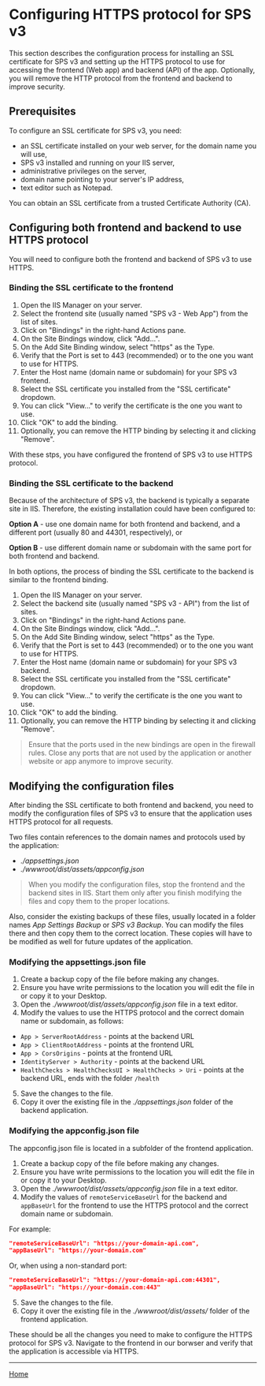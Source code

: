 # Configuring HTTPS protocol for SPS v3

This section describes the configuration process for installing an SSL certificate for SPS v3
and setting up the HTTPS protocol to use for accessing the frontend (Web app) and backend (API) of 
the app. Optionally, you will remove the HTTP protocol from the frontend and backend to improve 
security.

## Prerequisites

To configure an SSL certificate for SPS v3, you need:
- an SSL certificate installed on your web server, for the domain name you will use,
- SPS v3 installed and running on your IIS server,
- administrative privileges on the server,
- domain name pointing to your server's IP address,
- text editor such as Notepad.

You can obtain an SSL certificate from a trusted Certificate Authority (CA).

## Configuring both frontend and backend to use HTTPS protocol

You will need to configure both the frontend and backend of SPS v3 to use HTTPS.

### Binding the SSL certificate to the frontend

1. Open the IIS Manager on your server.
1. Select the frontend site (usually named "SPS v3 - Web App") from the list of sites.
1. Click on "Bindings" in the right-hand Actions pane.
1. On the Site Bindings window, click "Add...".
1. On the Add Site Binding window, select "https" as the Type.
1. Verify that the Port is set to 443 (recommended) or to the one you want to use for HTTPS.
1. Enter the Host name (domain name or subdomain) for your SPS v3 frontend.
1. Select the SSL certificate you installed from the "SSL certificate" dropdown.
1. You can click "View..." to verify the certificate is the one you want to use.
1. Click "OK" to add the binding.
1. Optionally, you can remove the HTTP binding by selecting it and clicking "Remove".

With these stps, you have configured the frontend of SPS v3 to use HTTPS protocol.

### Binding the SSL certificate to the backend

Because of the architecture of SPS v3, the backend is typically a separate site in IIS. 
Therefore, the existing installation could have been configured to:

**Option A** - use one domain name for both frontend and backend, and a different port (usually 80 and 44301, respectively), or

**Option B** - use different domain name or subdomain with the same port for both frontend and backend.

In both options, the process of binding the SSL certificate to the backend is similar to the frontend
binding.

1. Open the IIS Manager on your server.
1. Select the backend site (usually named "SPS v3 - API") from the list of sites.
1. Click on "Bindings" in the right-hand Actions pane.
1. On the Site Bindings window, click "Add...".
1. On the Add Site Binding window, select "https" as the Type.
1. Verify that the Port is set to 443 (recommended) or to the one you want to use for HTTPS.
1. Enter the Host name (domain name or subdomain) for your SPS v3 backend.
1. Select the SSL certificate you installed from the "SSL certificate" dropdown.
1. You can click "View..." to verify the certificate is the one you want to use.
1. Click "OK" to add the binding.
1. Optionally, you can remove the HTTP binding by selecting it and clicking "Remove".

> Ensure that the ports used in the new bindings are open in the firewall rules.
Close any ports that are not used by the application or another website or app anymore to improve 
security.

## Modifying the configuration files

After binding the SSL certificate to both frontend and backend, you need to modify the 
configuration files of SPS v3 to ensure that the application uses HTTPS protocol for all requests.

Two files contain references to the domain names and protocols used by the application:
- *./appsettings.json*
- *./wwwroot/dist/assets/appconfig.json*

> When you modify the configuration files, stop the frontend and the backend sites in IIS.
Start them only after you finish modifying the files and copy them to the proper locations.

Also, consider the existing backups of these files, usually located in a folder names 
*App Settings Backup* or *SPS v3 Backup*. You can modify the files there and then copy them to the 
correct location. These copies will have to be modified as well for future updates of the application.

### Modifying the appsettings.json file

1. Create a backup copy of the file before making any changes.
1. Ensure you have write permissions to the location you will edit the file in or copy it to your Desktop.
1. Open the *./wwwroot/dist/assets/appconfig.json* file in a text editor.
1. Modify the values to use the HTTPS protocol and the correct domain name or subdomain, as follows:

- `App > ServerRootAddress` - points at the backend URL
- `App > ClientRootAddress` - points at the frontend URL
- `App > CorsOrigins` - points at the frontend URL
- `IdentityServer > Authority` - points at the backend URL
- `HealthChecks > HealthChecksUI > HealthChecks > Uri` - points at the backend URL, ends with the folder `/health`

5. Save the changes to the file.
1. Copy it over the existing file in the *./appsettings.json* folder of the backend application.

### Modifying the appconfig.json file

The appconfig.json file is located in a subfolder of the frontend application. 

1. Create a backup copy of the file before making any changes.
1. Ensure you have write permissions to the location you will edit the file in or copy it to your Desktop.
1. Open the *./wwwroot/dist/assets/appconfig.json* file in a text editor.
1. Modify the values of `remoteServiceBaseUrl` for the backend and `appBaseUrl` for the frontend
   to use the HTTPS protocol and the correct domain name or subdomain. 
   
For example:
   ```json
   "remoteServiceBaseUrl": "https://your-domain-api.com",
   "appBaseUrl": "https://your-domain.com"
   ```

Or, when using a non-standard port:
   ```json
   "remoteServiceBaseUrl": "https://your-domain-api.com:44301",
   "appBaseUrl": "https://your-domain.com:443"
   ```
5. Save the changes to the file.
1. Copy it over the existing file in the *./wwwroot/dist/assets/* folder of the frontend application.

These should be all the changes you need to make to configure the HTTPS protocol for SPS v3. 
Navigate to the frontend in our borwser and verify that the application is accessible via HTTPS.

___

[Home](../README.md)
